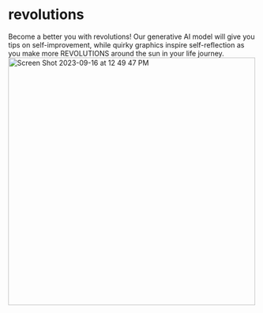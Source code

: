 # revolutions

Become a better you with revolutions! Our generative AI model will give you tips on self-improvement, while quirky graphics inspire self-reflection as you make more REVOLUTIONS around the sun in your life journey.
<img width="500" alt="Screen Shot 2023-09-16 at 12 49 47 PM" src="https://github.com/gxlin2/revolutions/assets/117228381/715917ae-72a3-4e17-b745-a8b70d2c5997">
